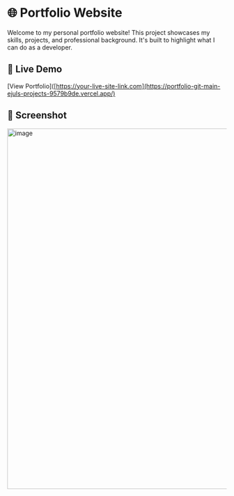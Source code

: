 # 🌐 Portfolio Website

Welcome to my personal portfolio website! This project showcases my skills, projects, and professional background. It's built to highlight what I can do as a developer.

## 🚀 Live Demo

[View Portfolio]([https://your-live-site-link.com](https://portfolio-git-main-ejuls-projects-9579b9de.vercel.app/)

## 📸 Screenshot
<img width="1326" height="828" alt="image" src="https://github.com/user-attachments/assets/eb5bd529-9057-465a-a997-401ba30f5228" />

